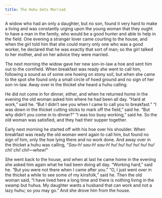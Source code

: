 ```yaml
---
title: The Huhu Gets Married
---
```


A widow who had an only a daughter, but no son, found it very hard to make a living and was constantly urging upon the young woman that they ought to have a man in the family, who would be a good hunter and able to help in the field. One evening a stranger lover came courting to the house, and when the girl told him that she could marry only one who was a good worker, he declared that he was exactly that sort of man; so the girl talked to her mother, and on her advice they were married.

The next morning the widow gave her new son-in-law a hoe and sent him out to the cornfield. When breakfast was ready she went to call him, following a sound as of some one hoeing on stony soil, but when she came to the spot she found only a small circle of hoed ground and no sign of her son-in-law. Away over in the thicket she heard a huhu calling.

He did not come in for dinner, either, and when he returned home in the evening the old woman asked him where he had been all day. “Hard at work,” said he. “But I didn’t see you when I came to call you to breakfast.” “I was down in the thicket cutting sticks to mark off the field,” said he. “But why didn’t you come in to dinner?” “I was too busy working,” said he. So the old woman was satisfied, and they had their supper together.

Early next morning he started off with his hoe over his shoulder. When breakfast was ready the old woman went again to call him, but found no sign of him, only the hoe lying there and no work done. And away over in the thicket a huhu was calling, “_Sau-h! sau-h! sau-h! hu! hu! hu! hu! hu! hu! chi! chi! chi!—whew!_”

She went back to the house, and when at last he came home in the evening she asked him again what he had been doing all day. “Working hard,” said he. “But you were not there when I came after you.” “O, I just went over in the thicket a while to see some of my kinsfolk,” said he. Then the old woman said, “I have lived here a long time and there is nothing living in the swamp but huhus. My daughter wants a husband that can work and not a lazy huhu; so you may go.” And she drove him from the house.
